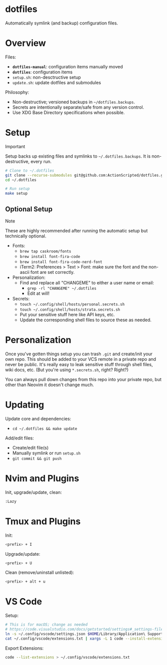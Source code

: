 # dotfiles

Automatically symlink (and backup) configuration files.

# Overview

Files:

- **`dotfiles-manual`**: configuration items manually moved
- **`dotfiles`**: configuration items
- `setup.sh`: non-desctructive setup
- `update.sh`: update dotfiles and submodules

Philosophy:

- Non-destructive; versioned backups in `~/dotfiles.backups`.
- Secrets are intentionally separate/safe from any version control.
- Use XDG Base Directory specifications when possible.

# Setup

> [!IMPORTANT]
> Setup backs up existing files and symlinks to `~/.dotfiles.backups`. It is non-destructive, every run.

```bash
# Clone to ~/.dotfiles
git clone --recurse-submodules git@github.com:ActionScripted/dotfiles.git ~/.dotfiles
cd ~/.dotfiles

# Run setup
make setup
```

## Optional Setup

> [!NOTE]
> These are highly recommended after running the automatic setup but technically optional.

- Fonts:
  - `brew tap caskroom/fonts`
  - `brew install font-fira-code`
  - `brew install font-fira-code-nerd-font`
  - iTerm2: Preferences > Text > Font: make sure the font and the non-ascii font are set correctly.
- Personalization:
  - Find and replace all "CHANGEME" to either a user name or email:
    - `grep -rl "CHANGEME" ~/.dotfiles`
    - Edit at will!
- Secrets:
  - `touch ~/.config/shell/hosts/personal.secrets.sh`
  - `touch ~/.config/shell/hosts/strata.secrets.sh`
  - Put your sensitive stuff here like API keys, etc.
  - Update the corresponding shell files to source these as needed.

# Personalization

Once you've gotten things setup you can trash `.git` and create/init your own repo. This should be added to your VCS remote in a private repo and never be public. It's really easy to leak sensitive stuff through shell files, wiki docs, etc. (But you're using `*.secrets.sh`, right? Right?)

You can always pull down changes from this repo into your private repo, but other than Neovim it doesn't change much.

# Updating

Update core and dependencies:

- `cd ~/.dotfiles && make update`

Add/edit files:

- Create/edit file(s)
- Manually symlink or run `setup.sh`
- `git commit && git push`

# Nvim and Plugins

Init, upgrade/update, clean:

```bash
:Lazy
```

# Tmux and Plugins

Init:

```bash
<prefix> + I
```

Upgrade/update:

```bash
<prefix> + U
```

Clean (remove/uninstall unlisted):

```bash
<prefix> + alt + u
```

# VS Code

Setup:

```bash
# This is for macOS; change as needed
# https://code.visualstudio.com/docs/getstarted/settings#_settings-file-locations
ln -s ~/.config/vscode/settings.json $HOME/Library/Application\ Support/Code/User/settings.json
cat ~/.config/vscode/extensions.txt | xargs -L 1 code --install-extension
```

Export Extensions:

```bash
code --list-extensions > ~/.config/vscode/extensions.txt
```

